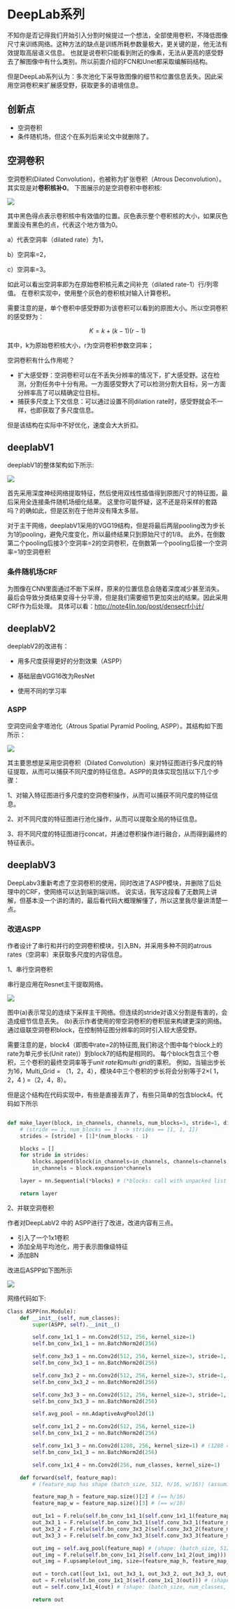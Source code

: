 # DeepLab系列

不知你是否记得我们开始引入分割时候提过一个想法，全部使用卷积，不降低图像尺寸来训练网络。这种方法的缺点是训练所耗参数量极大，更关键的是，他无法有效提取<def>高层语义信息</def>。
也就是说卷积只能看到附近的像素，无法从更高的感受野去了解图像中有什么类别。所以前面介绍的FCN和Unet都采取编解码结构。

但是DeepLab系列认为：多次池化下采导致图像的细节和位置信息丢失。因此采用<def>空洞卷积</def>来扩展感受野，获取更多的语境信息。


## 创新点
- 空洞卷积
- 条件随机场，但这个在系列后来论文中就删除了。

## 空洞卷积

<def>空洞卷积(Dilated Convolution)</def>，也被称为<def>扩张卷积（Atrous Deconvolution）</def>。其实现是对**卷积核补0**。
下图展示的是空洞卷积中卷积核:

![](../img/04/04/dilatedConvKernel.png)

其中黑色得点表示卷积核中有效值的位置。灰色表示整个卷积核的大小，如果灰色里面没有黑色的点，代表这个地方值为0。

a）代表<def>空洞率（dilated rate）</def>为1，

b）空洞率=2， 

c）空洞率=3。

如此可以看出空洞率即为在原始卷积核元素之间补充（dilated rate-1）行/列零值。
在卷积实现中，使用整个灰色的卷积核对输入计算卷积。

需要注意的是，单个卷积中感受野即为该卷积可以看到的原图大小。所以空洞卷积的<def>感受野</def>为：

$$ K=k+(k-1)(r-1) $$ 

其中，k为原始卷积核大小，r为空洞卷积参数空洞率；

空洞卷积有什么作用呢？

- 扩大感受野：空洞卷积可以在不丢失分辨率的情况下，扩大感受野。这在检测，分割任务中十分有用。一方面感受野大了可以检测分割大目标，另一方面分辨率高了可以精确定位目标。
- 捕获多尺度上下文信息：可以通过设置不同dilation rate时，感受野就会不一样，也即获取了多尺度信息。

但是该结构在实际中不好优化，速度会大大折扣。

## deeplabV1

deeplabV1的整体架构如下所示:

![](../img/04/04/deeplabV1.jpg)

首先采用深度神经网络提取特征，然后使用双线性插值得到原图尺寸的特征图，最后采用全连接条件随机场细化结果。
这里你可能怀疑，这不还是将采样的套路吗？的确如此，但是区别在于他并没有降太多层。

对于主干网络，deeplabV1采用的VGG19结构，但是将最后两层pooling改为步长为1的pooling，避免尺度变化，所以最终结果只到原始尺寸的1/8。
此外，在倒数第二个pooling后接3个空洞率=2的空洞卷积，在倒数第一个pooling后接一个空洞率=1的空洞卷积

### 条件随机场CRF
为图像在CNN里面通过不断下采样，原来的位置信息会随着深度减少甚至消失。最后会导致分类结果变得十分平滑，但是我们需要细节更加突出的结果。因此采用CRF作为后处理。
具体可以看：http://note4lin.top/post/densecrf小计/


## deeplabV2

deeplabV2的改进有：

- 用多尺度获得更好的分割效果（ASPP）

- 基础层由VGG16改为ResNet

- 使用不同的学习率

### ASPP

<def>空洞空间金字塔池化（Atrous Spatial Pyramid Pooling, ASPP）</def>。其结构如下图所示：

![](../img/04/04/ASPPv2.png)

其主要思想是采用<def>空洞卷积（Dilated Convolution）</def>来对特征图进行多尺度的特征提取，从而可以捕获不同尺度的特征信息。ASPP的具体实现包括以下几个步骤：

1、对输入特征图进行多尺度的空洞卷积操作，从而可以捕获不同尺度的特征信息。

2、对不同尺度的特征图进行池化操作，从而可以提取全局的特征信息。

3、将不同尺度的特征图进行concat，并通过卷积操作进行融合，从而得到最终的特征表示。

## deeplabV3

DeepLabv3重新考虑了空洞卷积的使用，同时改进了ASPP模块，并删除了后处理中的CRF，使网络可以达到端到端训练。
说实话，我写这段看了无数网上讲解，但基本没一个讲的清的，最后看代码大概理解懂了，所以这里我尽量讲清楚一点。


### 改进ASPP

作者设计了串行和并行的空洞卷积模块，引入BN，并采用多种不同的<def>atrous rates（空洞率）</def>来获取多尺度的内容信息。

1、串行空洞卷积

串行是应用在Resnet主干提取网络。

![](../img/04/04/ASPPv3-chuan.png)

图中(a)表示常见的连续下采样主干网络。但连续的stride对语义分割是有害的，会造成细节信息丢失。
(b)表示作者使用的带空洞卷积的卷积层来构建更深的网络。通过级联空洞卷积block，在控制特征图分辨率的同时引入较大感受野。

需要注意的是，block4（即图中rate=2的特征图,我们称这个图中每个block上的rate为<def>单元步长(Unit rate)）</def>到block7的结构是相同的。
每个block包含三个卷积，三个卷积的最终空洞率等于<var>unit rate</var>和<var>multi grid</var>的乘积。
例如，当输出步长为16，Multi_Grid = （1，2，4），模块4中三个卷积的步长将会分别等于2×( 1，2，4 ) =（2，4，8）。

但是这个结构在代码实现中，有些是直接丢弃了，有些只简单的包含block4。代码如下所示

```python

def make_layer(block, in_channels, channels, num_blocks=3, stride=1, dilation=2):
    # (stride == 1, num_blocks == 3 --> strides == [1, 1, 1])
    strides = [stride] + [1]*(num_blocks - 1) 

    blocks = []
    for stride in strides:
        blocks.append(block(in_channels=in_channels, channels=channels, stride=stride, dilation=dilation))
        in_channels = block.expansion*channels

    layer = nn.Sequential(*blocks) # (*blocks: call with unpacked list entires as arguments)

    return layer

```


2、并联空洞卷积

作者对DeepLabV2 中的 ASPP进行了改进，改进内容有三点。

- 引入了一个1x1卷积
- 添加全局平均池化，用于表示图像级特征
- 添加BN

改进后ASPP如下图所示

![](../img/04/04/Atrous-Spatial-Pyramid-Pooling-Module-ASPP.png)

网络代码如下:
```python
Class ASPP(nn.Module):
    def __init__(self, num_classes):
        super(ASPP, self).__init__()

        self.conv_1x1_1 = nn.Conv2d(512, 256, kernel_size=1)
        self.bn_conv_1x1_1 = nn.BatchNorm2d(256)

        self.conv_3x3_1 = nn.Conv2d(512, 256, kernel_size=3, stride=1, padding=6, dilation=6)
        self.bn_conv_3x3_1 = nn.BatchNorm2d(256)

        self.conv_3x3_2 = nn.Conv2d(512, 256, kernel_size=3, stride=1, padding=12, dilation=12)
        self.bn_conv_3x3_2 = nn.BatchNorm2d(256)

        self.conv_3x3_3 = nn.Conv2d(512, 256, kernel_size=3, stride=1, padding=18, dilation=18)
        self.bn_conv_3x3_3 = nn.BatchNorm2d(256)

        self.avg_pool = nn.AdaptiveAvgPool2d(1)

        self.conv_1x1_2 = nn.Conv2d(512, 256, kernel_size=1)
        self.bn_conv_1x1_2 = nn.BatchNorm2d(256)

        self.conv_1x1_3 = nn.Conv2d(1280, 256, kernel_size=1) # (1280 = 5*256)
        self.bn_conv_1x1_3 = nn.BatchNorm2d(256)

        self.conv_1x1_4 = nn.Conv2d(256, num_classes, kernel_size=1)

    def forward(self, feature_map):
        # (feature_map has shape (batch_size, 512, h/16, w/16)) (assuming self.resnet is ResNet18_OS16 or ResNet34_OS16. If self.resnet instead is ResNet18_OS8 or ResNet34_OS8, it will be (batch_size, 512, h/8, w/8))

        feature_map_h = feature_map.size()[2] # (== h/16)
        feature_map_w = feature_map.size()[3] # (== w/16)

        out_1x1 = F.relu(self.bn_conv_1x1_1(self.conv_1x1_1(feature_map))) # (shape: (batch_size, 256, h/16, w/16))
        out_3x3_1 = F.relu(self.bn_conv_3x3_1(self.conv_3x3_1(feature_map))) # (shape: (batch_size, 256, h/16, w/16))
        out_3x3_2 = F.relu(self.bn_conv_3x3_2(self.conv_3x3_2(feature_map))) # (shape: (batch_size, 256, h/16, w/16))
        out_3x3_3 = F.relu(self.bn_conv_3x3_3(self.conv_3x3_3(feature_map))) # (shape: (batch_size, 256, h/16, w/16))

        out_img = self.avg_pool(feature_map) # (shape: (batch_size, 512, 1, 1))
        out_img = F.relu(self.bn_conv_1x1_2(self.conv_1x1_2(out_img))) # (shape: (batch_size, 256, 1, 1))
        out_img = F.upsample(out_img, size=(feature_map_h, feature_map_w), mode="bilinear") # (shape: (batch_size, 256, h/16, w/16))

        out = torch.cat([out_1x1, out_3x3_1, out_3x3_2, out_3x3_3, out_img], 1) # (shape: (batch_size, 1280, h/16, w/16))
        out = F.relu(self.bn_conv_1x1_3(self.conv_1x1_3(out))) # (shape: (batch_size, 256, h/16, w/16))
        out = self.conv_1x1_4(out) # (shape: (batch_size, num_classes, h/16, w/16))

        return out
```

